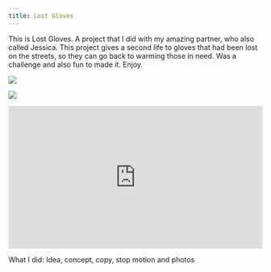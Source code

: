 ```yaml
---
title: Lost Gloves
---
```

<div class="post-container">

<div class="text-idea">

This is Lost Gloves. A project that I did with my amazing partner, who also called Jessica. This project gives a second life to gloves that had been lost on the streets, so they can go back to warming those in need. Was a challenge and also fun to made it. Enjoy.

</div>

<div class="img-idea">

![](https://ucarecdn.com/a5da2e6e-b98f-4e49-9ee9-83c659bf3e91/)

![](https://ucarecdn.com/5b5bf15c-fb1c-4302-8934-3cf0d0574d83/)

</div>

</div>

<div style="padding:56.25% 0 0 0;position:relative;"><iframe src="https://player.vimeo.com/video/223200678?title=0&byline=0&portrait=0" style="position:absolute;top:0;left:0;width:100%;height:100%;" frameborder="0" allow="autoplay; fullscreen" allowfullscreen></iframe></div><script src="https://player.vimeo.com/api/player.js"></script>

What I did: Idea, concept, copy, stop motion and photos